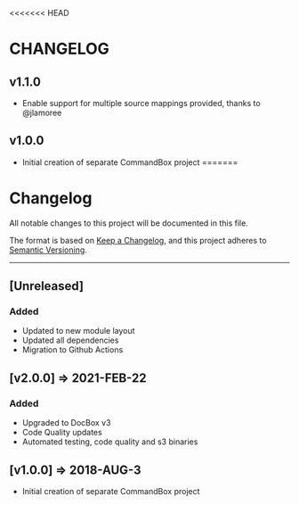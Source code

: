 <<<<<<< HEAD
# CHANGELOG

## v1.1.0

- Enable support for multiple source mappings provided, thanks to @jlamoree


## v1.0.0

- Initial creation of separate CommandBox project
=======
# Changelog

All notable changes to this project will be documented in this file.

The format is based on [Keep a Changelog](https://keepachangelog.com/en/1.0.0/),
and this project adheres to [Semantic Versioning](https://semver.org/spec/v2.0.0.html).

* * *

## [Unreleased]

### Added

- Updated to new module layout
- Updated all dependencies
- Migration to Github Actions

## [v2.0.0] => 2021-FEB-22

### Added

- Upgraded to DocBox v3
- Code Quality updates
- Automated testing, code quality and s3 binaries

## [v1.0.0] => 2018-AUG-3

- Initial creation of separate CommandBox project
